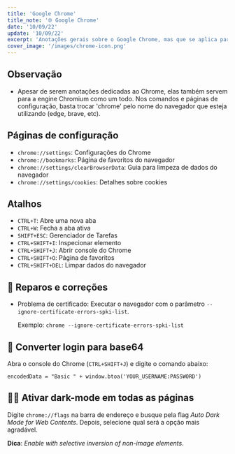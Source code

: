 ```yaml
---
title: 'Google Chrome'
title_note: '🌐 Google Chrome'
date: '10/09/22'
update: '10/09/22'
excerpt: 'Anotações gerais sobre o Google Chrome, mas que se aplica para a engine Chromium.'
cover_image: '/images/chrome-icon.png'
---
```


## Observação

- Apesar de serem anotações dedicadas ao Chrome, elas também servem para a engine Chromium como um todo. Nos comandos e páginas de configuração, basta trocar 'chrome' pelo nome do navegador que esteja utilizando (edge, brave, etc).

## Páginas de configuração

- `chrome://settings`: Configurações do Chrome
- `chrome://bookmarks`: Página de favoritos do navegador
- `chrome://settings/clearBrowserData`: Guia para limpeza de dados do navegador
- `chrome://settings/cookies`: Detalhes sobre cookies

## Atalhos

- `CTRL+T`: Abre uma nova aba
- `CTRL+W`: Fecha a aba ativa
- `SHIFT+ESC`: Gerenciador de Tarefas
- `CTRL+SHIFT+I`: Inspecionar elemento
- `CTRL+SHIFT+J`: Abrir console do Chrome
- `CTRL+SHIFT+O`: Página de favoritos
- `CTRL+SHIFT+DEL`: Limpar dados do navegador

## 🔧 Reparos e correções

- Problema de certificado: Executar o navegador com o parâmetro `--ignore-certificate-errors-spki-list`.

    Exemplo: `chrome --ignore-certificate-errors-spki-list`

## 🧩 Converter login para base64

Abra o console do Chrome (`CTRL+SHIFT+J`) e digite o comando abaixo:

`encodedData = "Basic " + window.btoa('YOUR_USERNAME:PASSWORD')`

## 🧛‍♂️ Ativar dark-mode em todas as páginas

Digite `chrome://flags` na barra de endereço e busque pela flag *Auto Dark Mode for Web Contents*. Depois, selecione qual será a opção mais agradável. 

**Dica**: *Enable with selective inversion of non-image elements*.